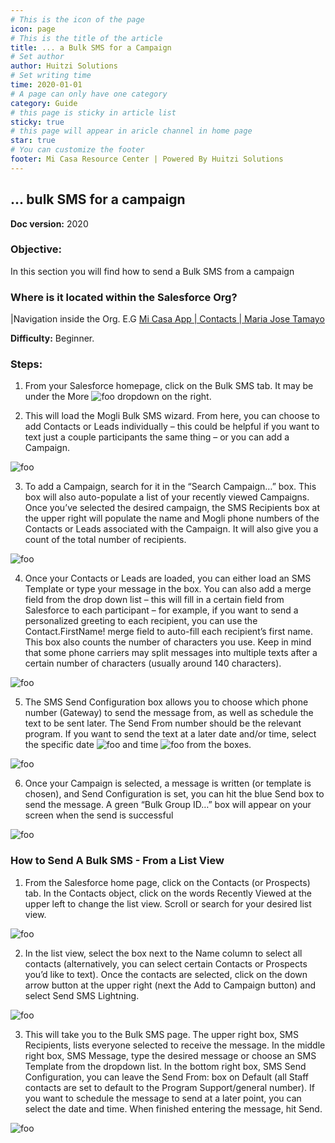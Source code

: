 ```yaml
---
# This is the icon of the page
icon: page
# This is the title of the article
title: ... a Bulk SMS for a Campaign
# Set author
author: Huitzi Solutions
# Set writing time
time: 2020-01-01
# A page can only have one category
category: Guide
# this page is sticky in article list
sticky: true
# this page will appear in aricle channel in home page
star: true
# You can customize the footer
footer: Mi Casa Resource Center | Powered By Huitzi Solutions
---
```


## ... bulk SMS for a campaign

**Doc version:** 2020

### **Objective:**  

In this section you will find how to send a Bulk SMS from a campaign

### **Where is it located within the Salesforce Org?**

|Navigation inside the Org. E.G [Mi Casa App | Contacts | Maria Jose Tamayo](https://micasa.lightning.force.com/lightning/r/Contact/0032M00003AyyzYQAR/view)

**Difficulty:** Beginner.

### **Steps:**

1. From your Salesforce homepage, click on the Bulk SMS tab. It may be under the More <img :src="$withBase('/assets/bulkSMS/1.png')" alt="foo"> dropdown on the right.

2. This will load the Mogli Bulk SMS wizard. From here, you can choose to add Contacts or Leads individually – this could be helpful if you want to text just a couple participants the same thing – or you can add a Campaign.

<img :src="$withBase('/assets/bulkSMS/2.png')" alt="foo">

3. To add a Campaign, search for it in the “Search Campaign…” box. This box will also auto-populate a list of your recently viewed Campaigns. Once you’ve selected the desired campaign, the SMS Recipients box at the upper right will populate the name and Mogli phone numbers of the Contacts or Leads associated with the Campaign. It will also give you a count of the total number of recipients.

<img :src="$withBase('/assets/bulkSMS/3.png')" alt="foo">

4. Once your Contacts or Leads are loaded, you can either load an SMS Template or type your message in the box. You can also add a merge field from the drop down list – this will fill in a certain field from Salesforce to each participant – for example, if you want to send a personalized greeting to each recipient, you can use the Contact.FirstName! merge field to auto-fill each recipient’s first name.
This box also counts the number of characters you use. Keep in mind that some phone carriers may split messages into multiple texts after a certain number of characters (usually around 140 characters).

<img :src="$withBase('/assets/bulkSMS/4.png')" alt="foo">

5. The SMS Send Configuration box allows you to choose which phone number (Gateway) to send the message from, as well as schedule the text to be sent later. The Send From number should be the relevant program. If you want to send the text at a later date and/or time, select the specific date <img :src="$withBase('/assets/bulkSMS/5.png')" alt="foo"> and time <img :src="$withBase('/assets/bulkSMS/6.png')" alt="foo"> from the boxes.

<img :src="$withBase('/assets/bulkSMS/7.png')" alt="foo">

6. Once your Campaign is selected, a message is written (or template is chosen), and Send Configuration is set, you can hit the blue Send box to send the message. A green “Bulk Group ID…” box will appear on your screen when the send is successful

<img :src="$withBase('/assets/bulkSMS/8.png')" alt="foo">

### **How to Send A Bulk SMS - From a List View**

1. From the Salesforce home page, click on the Contacts (or Prospects) tab. In the Contacts object, click on the words Recently Viewed at the upper left to change the list view. Scroll or search for your desired list view.

<img :src="$withBase('/assets/bulkSMS/9.jpg')" alt="foo">

2. In the list view, select the box next to the Name column to select all contacts (alternatively, you can select certain Contacts or Prospects you’d like to text). Once the contacts are selected, click on the down arrow button at the upper right (next the Add to Campaign button) and select Send SMS Lightning.

<img :src="$withBase('/assets/bulkSMS/10.jpg')" alt="foo">

3. This will take you to the Bulk SMS page. The upper right box, SMS Recipients, lists everyone selected to receive the message. In the middle right box, SMS Message, type the desired message or choose an SMS Template from the dropdown list.
In the bottom right box, SMS Send Configuration, you can leave the Send From: box on Default (all Staff contacts are set to default to the Program Support/general number). If you want to schedule the message to send at a later point, you can select the date and time.
When finished entering the message, hit Send.

<img :src="$withBase('/assets/bulkSMS/11.png')" alt="foo">
